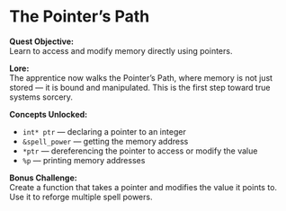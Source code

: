 # The Pointer’s Path

**Quest Objective:**  
Learn to access and modify memory directly using pointers.

**Lore:**  
The apprentice now walks the Pointer’s Path, where memory is not just stored — it is bound and manipulated. This is the first step toward true systems sorcery.

**Concepts Unlocked:**
- `int* ptr` — declaring a pointer to an integer
- `&spell_power` — getting the memory address
- `*ptr` — dereferencing the pointer to access or modify the value
- `%p` — printing memory addresses

**Bonus Challenge:**  
Create a function that takes a pointer and modifies the value it points to. Use it to reforge multiple spell powers.